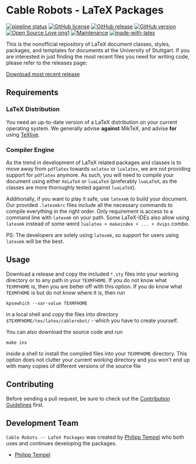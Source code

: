 # Cable Robots - LaTeX Packages

[![pipeline status](https://github.com/cable-robots/latex-packages/badges/master/pipeline.svg)](https://github.com/cable-robots/latex-packages/commits/master) [![GitHub license](https://img.shields.io/github/license/iswunistuttgart/latex-templates.svg)](https://github.com/cable-robots/latex-packages/blob/master/LICENSE) [![GitHub release](https://img.shields.io/github/release/iswunistuttgart/latex-templates.svg)](https://github.com/cable-robots/latex-packages/releases/) [![GitHub version](https://badge.fury.io/gh/iswunistuttgart%2Flatex-templates.svg)](https://github.com/cable-robots/latex-packages) [![Open Source Love png1](https://badges.frapsoft.com/os/v1/open-source.png?v=103)](https://github.com/cable-robots/latex-packages/) [![Maintenance](https://img.shields.io/badge/Maintained%3F-yes-green.svg)](https://github.com/cable-robots/latex-packages/graphs/commit-activity) [![made-with-latex](https://img.shields.io/badge/Made%20with-LaTeX-1f425f.svg)](https://github.com/cable-robots/latex-packages)

This is the nonofficial repository of LaTeX document classes, styles, packages, and templates for documents at the University of Stuttgart.
If you are interested in just finding the most recent files you need for writing code, please refer to the releases page:

[Download most recent release](https://github.com/cable-robots/latex-packages)

## Requirements

### LaTeX Distribution

You need an up-to-date version of a LaTeX distribution on your current operating system.
We generally advise **against** MikTeX, and advise **for** using [TeXlive](https://www.tug.org/texlive/).

### Compiler Engine

As the trend in development of LaTeX related packages and classes is to move away from `pdflatex` towards `xelatex` or `lualatex`, we are not providing support for `pdflatex` anymore.
As such, you will need to compile your document using either `XeLaTeX` or `luaLaTeX` (preferably `luaLaTeX`, as the classes are more thoroughly tested against `luaLaTeX`).

Additionally, if you want to play it safe, use `latexmk` to build your document. Our provided `.latexmkrc` files include all the necessary commands to compile everything in the right order. Only requirement is access to a command line with `latexmk` on your path. Some LaTeX-IDEs also allow using `latexmk` instead of some weird `lualatex + makeindex + ... + dvips` combo.

PS: The developers are solely using `latexmk`, so support for users using `latexmk` will be the best.

## Usage

Download a release and copy the included `*.sty` files into your working directory or to any path in your `TEXMFHOME`.
If you do not know what `TEXMFHOME` is, then you are better off with this option.
If you do know what `TEXMFHOME` is but do not know where it is, then run
```shell
kpsewhich --var-value TEXMFHOME
```
in a local shell and copy the files into directory `$TEXMFHOME/tex/latex/cablerobot/` - which you have to create yourself.

You can also download the source code and run
```shell
make ins
```
inside a shell to install the compiled files into your `TEXMFHOME` directory.
This option does not clutter your current working directory and you won't end up with many copies of different versions of the source file

## Contributing

Before sending a pull request, be sure to check out the [Contribution Guidelines](CONTRIBUTING.md) first.

## Development Team

`Cable Robots -- LaTeX Packages` was created by [Philipp Tempel](https://www.tudelft.nl/en/3me/departments/precision-and-microsystems-engineering-pme/people/junior-research-staff/tempel-philipp/) who both uses and continues developing the packages.

* [Philipp Tempel](http://philipptempel.me)
